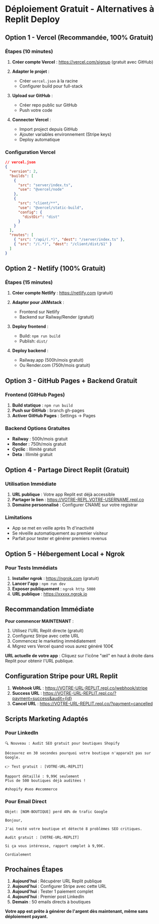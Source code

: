 # Déploiement Gratuit - Alternatives à Replit Deploy

## Option 1 - Vercel (Recommandée, 100% Gratuit)

### Étapes (10 minutes)
1. **Créer compte Vercel** : https://vercel.com/signup (gratuit avec GitHub)
2. **Adapter le projet** :
   - Créer `vercel.json` à la racine
   - Configurer build pour full-stack

3. **Upload sur GitHub** :
   - Créer repo public sur GitHub
   - Push votre code

4. **Connecter Vercel** :
   - Import project depuis GitHub
   - Ajouter variables environnement (Stripe keys)
   - Deploy automatique

### Configuration Vercel
```json
// vercel.json
{
  "version": 2,
  "builds": [
    {
      "src": "server/index.ts",
      "use": "@vercel/node"
    },
    {
      "src": "client/**",
      "use": "@vercel/static-build",
      "config": {
        "distDir": "dist"
      }
    }
  ],
  "routes": [
    { "src": "/api/(.*)", "dest": "/server/index.ts" },
    { "src": "/(.*)", "dest": "/client/dist/$1" }
  ]
}
```

## Option 2 - Netlify (100% Gratuit)

### Étapes (15 minutes)
1. **Créer compte Netlify** : https://netlify.com (gratuit)
2. **Adapter pour JAMstack** :
   - Frontend sur Netlify
   - Backend sur Railway/Render (gratuit)

3. **Deploy frontend** :
   - Build: `npm run build`
   - Publish: `dist/`

4. **Deploy backend** :
   - Railway.app (500h/mois gratuit)
   - Ou Render.com (750h/mois gratuit)

## Option 3 - GitHub Pages + Backend Gratuit

### Frontend (GitHub Pages)
1. **Build statique** : `npm run build`
2. **Push sur GitHub** : branch gh-pages
3. **Activer GitHub Pages** : Settings → Pages

### Backend Options Gratuites
- **Railway** : 500h/mois gratuit
- **Render** : 750h/mois gratuit  
- **Cyclic** : Illimité gratuit
- **Deta** : Illimité gratuit

## Option 4 - Partage Direct Replit (Gratuit)

### Utilisation Immédiate
1. **URL publique** : Votre app Replit est déjà accessible
2. **Partager le lien** : https://VOTRE-REPL.VOTRE-USERNAME.repl.co
3. **Domaine personnalisé** : Configurer CNAME sur votre registrar

### Limitations
- App se met en veille après 1h d'inactivité
- Se réveille automatiquement au premier visiteur
- Parfait pour tester et générer premiers revenus

## Option 5 - Hébergement Local + Ngrok

### Pour Tests Immédiats
1. **Installer ngrok** : https://ngrok.com (gratuit)
2. **Lancer l'app** : `npm run dev`
3. **Exposer publiquement** : `ngrok http 5000`
4. **URL publique** : https://xxxxx.ngrok.io

## Recommandation Immédiate

**Pour commencer MAINTENANT** :
1. Utilisez l'URL Replit directe (gratuit)
2. Configurez Stripe avec cette URL
3. Commencez le marketing immédiatement
4. Migrez vers Vercel quand vous aurez généré 100€

**URL actuelle de votre app** : 
Cliquez sur l'icône "œil" en haut à droite dans Replit pour obtenir l'URL publique.

## Configuration Stripe pour URL Replit

1. **Webhook URL** : https://VOTRE-URL-REPLIT.repl.co/webhook/stripe
2. **Success URL** : https://VOTRE-URL-REPLIT.repl.co/?payment=success&audit={id}
3. **Cancel URL** : https://VOTRE-URL-REPLIT.repl.co/?payment=cancelled

## Scripts Marketing Adaptés

### Pour LinkedIn
```
🔍 Nouveau : Audit SEO gratuit pour boutiques Shopify

Découvrez en 30 secondes pourquoi votre boutique n'apparaît pas sur Google.

👉 Test gratuit : [VOTRE-URL-REPLIT]

Rapport détaillé : 9,99€ seulement
Plus de 500 boutiques déjà auditées !

#shopify #seo #ecommerce
```

### Pour Email Direct
```
Objet: [NOM-BOUTIQUE] perd 40% de trafic Google

Bonjour,

J'ai testé votre boutique et détecté 8 problèmes SEO critiques.

Audit gratuit : [VOTRE-URL-REPLIT]

Si ça vous intéresse, rapport complet à 9,99€.

Cordialement
```

## Prochaines Étapes

1. **Aujourd'hui** : Récupérer URL Replit publique
2. **Aujourd'hui** : Configurer Stripe avec cette URL  
3. **Aujourd'hui** : Tester 1 paiement complet
4. **Aujourd'hui** : Premier post LinkedIn
5. **Demain** : 50 emails directs à boutiques

**Votre app est prête à générer de l'argent dès maintenant, même sans déploiement payant.**